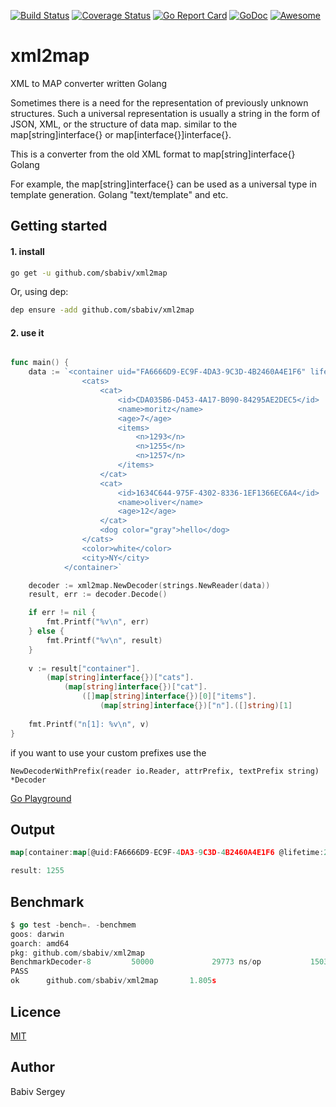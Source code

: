 [![Build Status](https://travis-ci.org/sbabiv/xml2map.svg?branch=master)](https://travis-ci.org/sbabiv/xml2map)
[![Coverage Status](https://coveralls.io/repos/github/sbabiv/xml2map/badge.svg?branch=master)](https://coveralls.io/github/sbabiv/xml2map?branch=master)
[![Go Report Card](https://goreportcard.com/badge/github.com/sbabiv/xml2map)](https://goreportcard.com/report/github.com/sbabiv/xml2map)
[![GoDoc](https://godoc.org/github.com/sbabiv/xml2map?status.svg)](https://godoc.org/github.com/sbabiv/xml2map)
[![Awesome](https://cdn.rawgit.com/sindresorhus/awesome/d7305f38d29fed78fa85652e3a63e154dd8e8829/media/badge.svg)](https://github.com/avelino/awesome-go#xml)

# xml2map
XML to MAP converter written Golang

Sometimes there is a need for the representation of previously unknown structures. Such a universal representation is usually a string in the form of JSON, XML, or the structure of data map. similar to the map[string]interface{} or map[interface{}]interface{}.

This is a converter from the old XML format to map[string]interface{} Golang

For example, the map[string]interface{} can be used as a universal type in template generation. Golang "text/template" and etc.

## Getting started

#### 1. install 

``` sh
go get -u github.com/sbabiv/xml2map
```

Or, using dep:

``` sh
dep ensure -add github.com/sbabiv/xml2map
```


#### 2. use it

```go

func main() {
	data := `<container uid="FA6666D9-EC9F-4DA3-9C3D-4B2460A4E1F6" lifetime="2019-10-10T18:00:11">
				<cats>
					<cat>
						<id>CDA035B6-D453-4A17-B090-84295AE2DEC5</id>
						<name>moritz</name>
						<age>7</age> 	
						<items>
							<n>1293</n>
							<n>1255</n>
							<n>1257</n>
						</items>
					</cat>
					<cat>
						<id>1634C644-975F-4302-8336-1EF1366EC6A4</id>
						<name>oliver</name>
						<age>12</age>
					</cat>
					<dog color="gray">hello</dog>
				</cats>
				<color>white</color>
				<city>NY</city>
			</container>`

	decoder := xml2map.NewDecoder(strings.NewReader(data))
	result, err := decoder.Decode()

	if err != nil {
		fmt.Printf("%v\n", err)
	} else {
		fmt.Printf("%v\n", result)
	}
	
	v := result["container"].
		(map[string]interface{})["cats"].
			(map[string]interface{})["cat"].
				([]map[string]interface{})[0]["items"].
					(map[string]interface{})["n"].([]string)[1]
					
	fmt.Printf("n[1]: %v\n", v)
}

```
if you want to use your custom prefixes use the 

```
NewDecoderWithPrefix(reader io.Reader, attrPrefix, textPrefix string) *Decoder
```
[Go Playground](https://play.golang.org/p/_n35DRTxTYF)

## Output

```go
map[container:map[@uid:FA6666D9-EC9F-4DA3-9C3D-4B2460A4E1F6 @lifetime:2019-10-10T18:00:11 cats:map[cat:[map[id:CDA035B6-D453-4A17-B090-84295AE2DEC5 name:moritz age:7 items:map[n:[1293 1255 1257]]] map[id:1634C644-975F-4302-8336-1EF1366EC6A4 name:oliver age:12]] dog:map[@color:gray #text:hello]] color:white city:NY]]

result: 1255
```

## Benchmark


```go
$ go test -bench=. -benchmem
goos: darwin
goarch: amd64
pkg: github.com/sbabiv/xml2map
BenchmarkDecoder-8         50000             29773 ns/op           15032 B/op        261 allocs/op
PASS
ok      github.com/sbabiv/xml2map       1.805s
```

## Licence
[MIT](https://opensource.org/licenses/MIT)

## Author 
Babiv Sergey
